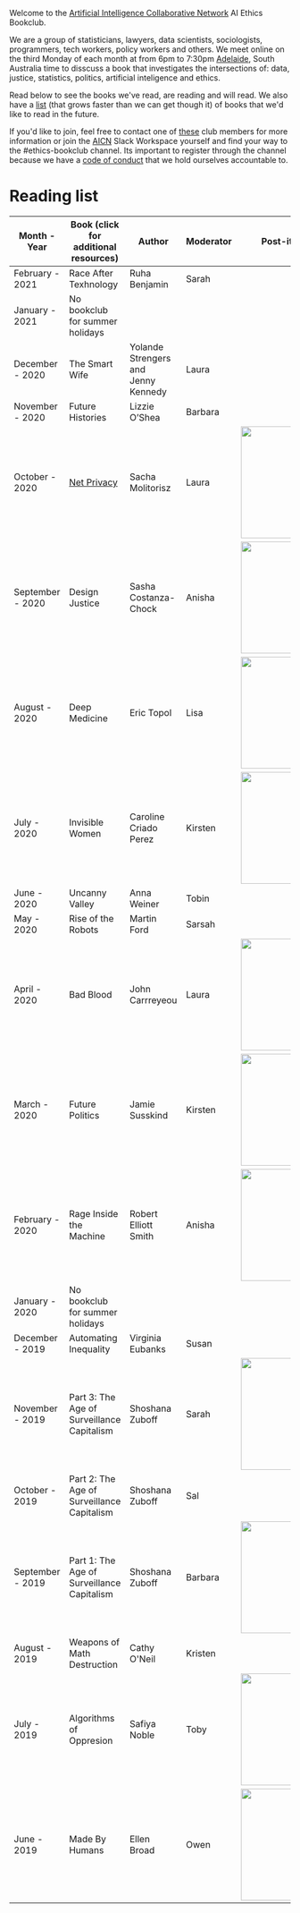 Welcome to the [Artificial Intelligence Collaborative Network](https://www.collaborativenetwork.ai/) AI Ethics Bookclub.

We are a group of statisticians, lawyers, data scientists, sociologists, programmers, tech workers, policy workers and others. We meet online on the third Monday of each month at from 6pm to 7:30pm [Adelaide](https://time.is/Adelaide), South Australia time to disscuss a book that investigates the intersections of: data, justice, statistics, politics, artificial inteligence and ethics.

Read below to see the books we've read, are reading and will read. We also have a [list](future_reading.md#future-reading-list) (that grows faster than we can get though it) of books that we'd like to read in the future. 

If you'd like to join, feel free to contact one of [these](/blob/master/contact.md) club members for more information or join the [AICN](https://www.collaborativenetwork.ai/contact) Slack Workspace yourself and find your way to the #ethics-bookclub channel. Its important to register through the channel because we have a [code of conduct](https://www.collaborativenetwork.ai/code-of-conduct) that we hold ourselves accountable to.

# Reading list

| Month - Year      | Book (click for additional resources)      | Author                                   | Moderator | Post-it Note Art| 
| ----------------  |--------------------------------------------|------------------------------------------|-----------|-----------------|
| February - 2021   | Race After Texhnology                      | Ruha Benjamin                            | Sarah     |                 |      
| January - 2021    | No bookclub for summer holidays            |                                          |           |                 | 
| December - 2020   | The Smart Wife                             | Yolande Strengers and<br/> Jenny Kennedy | Laura     |                 |      
| November - 2020   | Future Histories                           | Lizzie O’Shea                            | Barbara   |                 |
| October - 2020    | [Net Privacy](../../wiki/Net-Privacy)      | Sacha Molitorisz                         | Laura     | <img src="https://pbs.twimg.com/media/EkLHRkgUcAM9hFZ?format=jpg&name=900x900" height="200" />                |
| September - 2020  | Design Justice                             | Sasha Costanza-Chock                     | Anisha    | <img src="https://pbs.twimg.com/media/EiVQe8bUwAIKA63?format=jpg&name=large" height="200" /> |
| August - 2020     | Deep Medicine                              | Eric Topol                               | Lisa      | <img src="https://pbs.twimg.com/media/EfiawxRVoAIRp2I?format=jpg&name=large" height="200" /> |
| July - 2020       | Invisible Women                            | Caroline Criado Perez                    | Kirsten   | <img src="https://pbs.twimg.com/media/EefVEg_U0AEpYOy?format=jpg&name=large" height="200" /> |
| June - 2020       | Uncanny Valley                             | Anna Weiner                              | Tobin     |                  |
| May - 2020        | Rise of the Robots                         | Martin Ford                              | Sarsah    |                  |
| April - 2020      | Bad Blood                                  | John Carrreyeou                          | Laura     | <img src="https://pbs.twimg.com/media/EWA80LhUcAAZWqh?format=jpg&name=900x900" height="200" /> |
| March - 2020      | Future Politics                            | Jamie Susskind                           | Kirsten   | <img src="https://pbs.twimg.com/media/ES8ShMRU0AAHjY2?format=jpg&name=900x900" height="200" /> |
| February - 2020   | Rage Inside the Machine                    | Robert Elliott Smith                     | Anisha    |<img src="https://pbs.twimg.com/media/ESS5YKaWkAEbTbc?format=jpg&name=small" height="200" /> |
| January - 2020    | No bookclub for summer holidays            |                                          |           |                 | 
| December - 2019   | Automating Inequality                      | Virginia Eubanks                         | Susan     | 
| November - 2019   | Part 3: The Age of Surveillance Capitalism | Shoshana Zuboff                          | Sarah     | <img src="https://pbs.twimg.com/media/EJn_onWUUAAZ0Dz?format=jpg&name=small" height="200" /> |
| October - 2019    | Part 2: The Age of Surveillance Capitalism | Shoshana Zuboff                          | Sal       |                  |
| September - 2019  | Part 1: The Age of Surveillance Capitalism | Shoshana Zuboff                          | Barbara   | <img src="https://pbs.twimg.com/media/EEkj7-KU8AARTZS?format=jpg&name=900x900" height="200" /> |
| August - 2019     | Weapons of Math Destruction                | Cathy O'Neil                             | Kristen   |                  |
| July - 2019       | Algorithms of Oppresion                    | Safiya Noble                             | Toby      | <img src="https://pbs.twimg.com/media/D_gEtzrUEAApjWw?format=jpg&name=900x900" height="200" /> |
| June - 2019       | Made By Humans                             | Ellen Broad                              | Owen      | <img src="https://pbs.twimg.com/media/D9QbLQpUIAAIiYV?format=jpg&name=large" height="200" /> |



